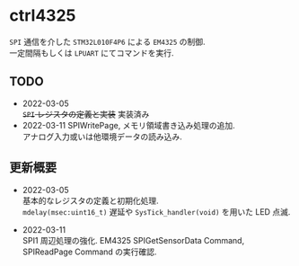 # ctrl4325
`SPI` 通信を介した `STM32L010F4P6` による `EM4325` の制御.  
一定間隔もしくは `LPUART` にてコマンドを実行.


## TODO
* 2022-03-05  
  ~~`SPI` レジスタの定義と実装~~ 実装済み
* 2022-03-11
  SPIWritePage, メモリ領域書き込み処理の追加.  
  アナログ入力或いは他環境データの読み込み.

## 更新概要
* 2022-03-05  
  基本的なレジスタの定義と初期化処理.  
  `mdelay(msec:uint16_t)` 遅延や `SysTick_handler(void)` を用いた LED 点滅.

* 2022-03-11  
  SPI1 周辺処理の強化. EM4325 SPIGetSensorData Command, SPIReadPage Command の実行確認.
